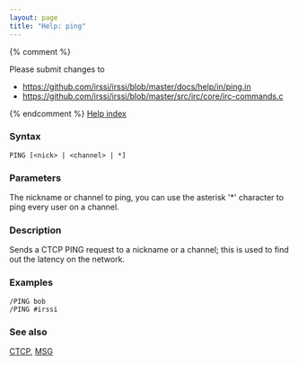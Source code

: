 ```yaml
---
layout: page
title: "Help: ping"
---
```


{% comment %}

Please submit changes to
- https://github.com/irssi/irssi/blob/master/docs/help/in/ping.in
- https://github.com/irssi/irssi/blob/master/src/irc/core/irc-commands.c


{% endcomment %}
[Help index](/documentation/help)

### Syntax ###

<div class="highlight irssisyntax"><pre style="\-\-cmdlen:4ch"><code><span class="synB">PING</span> <span class="syn10">[<span class="syn09">&lt;nick></span> | <span class="syn09">&lt;channel></span> | <span class="syn">*</span>]</span></code></pre></div>



### Parameters ###

The nickname or channel to ping, you can use the asterisk '*' character to
ping every user on a channel.

### Description ###

Sends a CTCP PING request to a nickname or a channel; this is used to find
out the latency on the network.

### Examples ###

    /PING bob
    /PING #irssi

### See also ###
[CTCP](/documentation/help/ctcp), [MSG](/documentation/help/msg)

